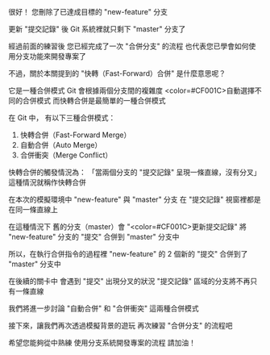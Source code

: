 很好！
您刪除了已達成目標的 "new-feature" 分支

更新 "提交記錄" 後
Git 系統裡就只剩下 "master" 分支了

經過前面的練習後
您已經完成了一次 "合併分支" 的流程
也代表您已學會如何使用分支功能來開發專案了

不過，關於本關提到的 
"快轉（Fast-Forward）合併" 是什麼意思呢？

它是一種合併模式
Git 會根據兩個分支間的複雜度
<color=#CF001C>自動選擇</color>不同的合併模式
而快轉合併是最簡單的一種合併模式

在 Git 中， 有以下三種合併模式：
1. 快轉合併（Fast-Forward Merge）
2. 自動合併（Auto Merge）
3. 合併衝突（Merge Conflict）

快轉合併的觸發情況為：
「當兩個分支的 "提交記錄" 呈現一條直線，沒有分叉」
這種情況就稱作快轉合併

在本次的模擬環境中
"new-feature" 與 "master" 分支
在 "提交記錄" 視窗裡都是在同一條直線上

在這種情況下
舊的分支（master）會 "<color=#CF001C>更新提交記錄</color>"
將 "new-feature" 分支的 "提交" 合併到 "master" 分支中

所以，在執行合併指令的過程裡
"new-feature" 的 2 個新的 "提交" 
合併到了 "master" 分支中

在後續的關卡中
會遇到 "提交" 出現分叉的狀況
"提交記錄" 區域的分支將不再只有一條直線

我們將進一步討論 "自動合併" 和 "合併衝突" 
這兩種合併模式

接下來，讓我們再次透過模擬背景的遊玩
再次練習 "合併分支" 的流程吧

希望您能夠從中熟練
使用分支系統開發專案的流程
請加油！

